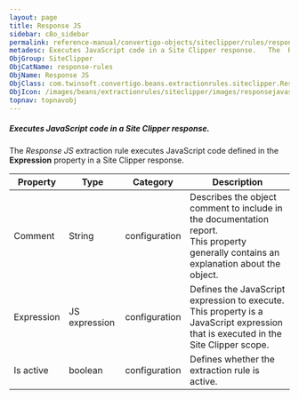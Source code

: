 ```yaml
---
layout: page
title: Response JS
sidebar: c8o_sidebar
permalink: reference-manual/convertigo-objects/siteclipper/rules/response-rules/response-js/
metadesc: Executes JavaScript code in a Site Clipper response.   The  Response JS  extraction rule executes JavaScript code defined in the  Expression  property
ObjGroup: SiteClipper
ObjCatName: response-rules
ObjName: Response JS
ObjClass: com.twinsoft.convertigo.beans.extractionrules.siteclipper.ResponseJavaScript
ObjIcon: /images/beans/extractionrules/siteclipper/images/responsejavascript_color_32x32.png
topnav: topnavobj
---
```

##### Executes JavaScript code in a Site Clipper response. 

The <i>Response JS</i> extraction rule executes JavaScript code defined in the <b>Expression</b> property in a Site Clipper response.

Property | Type | Category | Description
--- | --- | --- | ---
Comment | String | configuration | Describes the object comment to include in the documentation report.<br/>This property generally contains an explanation about the object.
Expression | JS expression | configuration | Defines the JavaScript expression to execute.<br/>This property is a JavaScript expression that is executed in the Site Clipper scope.
Is active | boolean | configuration | Defines whether the extraction rule is active.
